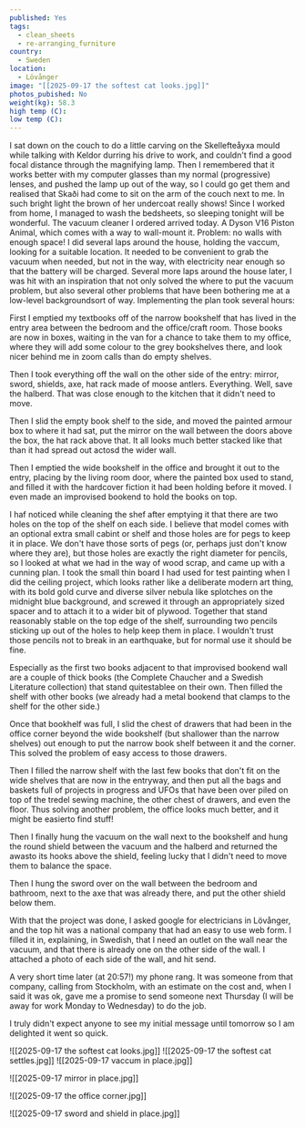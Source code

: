 ```yaml
---
published: Yes
tags:
  - clean_sheets
  - re-arranging_furniture
country:
  - Sweden
location:
  - Lövånger
image: "[[2025-09-17 the softest cat looks.jpg]]"
photos_pubished: No
weight(kg): 58.3
high temp (C):
low temp (C):
---
```

I sat down on the couch to do a little carving on the Skellefteåyxa mould while talking with Keldor durring his drive to work, and couldn't find a good focal distance through the magnifying lamp. Then I remembered that it works better with my computer glasses than my normal (progressive) lenses, and pushed the lamp up out of the way, so I could go get them and realised that Skaði had come to sit on the arm of the couch next to me. In such bright light the brown of her undercoat really shows!
Since I worked from home, I managed to wash the bedsheets, so sleeping tonight will be wonderful. 
The vacuum cleaner I ordered arrived today. A Dyson V16 Piston Animal, which comes with a way to wall-mount it. Problem: no walls with enough space! I did several laps around  the house, holding the vaccum, looking for a suitable location. It needed to be convenient to grab the vacuum when needed, but not in the way, with electricity near enough so that the battery will be charged.
Several more laps around the house later, I was hit with an inspiration that not only solved the where to put the vacuum problem, but also several other problems that have been bothering me at a low-level backgroundsort of way. Implementing the plan took several hours:

First I emptied my textbooks off of the narrow bookshelf that has lived in the entry area between the bedroom and the office/craft room. Those books are now in boxes, waiting in the van for a chance to take them to my office, where they will add some colour to the grey bookshelves there, and look nicer behind me in zoom calls than do empty shelves.

Then I took everything off the wall on the other side of the entry: mirror, sword, shields, axe, hat rack made of moose antlers. Everything. Well, save the halberd. That was close enough to the kitchen that it didn't need to move.

Then I slid the empty book shelf to the side, and moved the painted armour box to where it had sat, put the mirror on the wall between the doors above the box, the hat rack above that. It all looks much better stacked like that than it had spread out actosd the wider wall.

Then I emptied the wide bookshelf in the office and brought it out to the entry, placing by the living room door, where the painted box used to stand, and filled it with the hardcover fiction it had been holding before it moved. I even made an improvised bookend to hold the books on top.

I haf noticed while cleaning the shef after emptying it that there are two holes on the top of the shelf on each side. I believe that model comes with an optional extra small cabint or shelf and those holes are for pegs to keep it in place. We don't have those sorts of pegs (or, perhaps just don't know where they are), but those holes are exactly the right diameter for pencils, so I looked at what we had in the way of wood scrap, and came up with a cunning plan.  I took the small thin board I had used for test painting when I did the ceiling project, which looks rather like a deliberate modern art thing, with its bold gold curve and diverse silver nebula like splotches on the midnight blue background, and screwed it through an appropriately sized spacer and to attach it to a wider bit of plywood. Together that stand reasonably stable on the top edge of the shelf, surrounding two pencils sticking up out of the holes to help keep them in place. I wouldn't trust those pencils not to break in an earthquake, but for normal use it should be fine.

Especially as the first two books adjacent to that improvised bookend wall are a couple of thick books (the Complete Chaucher and a Swedish Literature collection) that stand quitestablee on their own. Then filled the shelf with other books (we already had a metal bookend that clamps to the shelf for the other side.)

Once that bookhelf was full, I slid the chest of drawers that had been in the office corner beyond the wide bookshelf (but shallower than the narrow shelves) out enough to put the narrow book shelf between it and the corner. This solved the problem of easy access to those drawers.

Then I filled the narrow shelf with the last few books that don't fit on the wide shelves that are now in the entryway, and then put all the bags and baskets full of projects in progress and UFOs that have been over piled on top of the tredel sewing machine, the other chest of drawers, and even the floor. Thus solving another problem, the office looks much better, and it might be easierto find stuff!

Then  I finally hung the vacuum on the wall next to the bookshelf and hung the round shield between the vacuum and the halberd and returned the awasto its hooks above the shield, feeling lucky that I didn't need to move them to balance the space.

Then I hung the sword over on the wall between the bedroom and bathroom,  next to the axe that was already there, and put the other shield below them.

With that the project was done, I asked google for electricians in Lövånger,  and the top hit was a national company that had  an easy to use web form. I filled it in, explaining, in Swedish, that I  need an outlet on the wall near the vacuum, and that there is already one on the other side of the wall. I attached a photo of each side of the wall, and hit send.

A very short time later (at 20:57!) my phone rang. It was someone from that company, calling from Stockholm, with an estimate on the cost and, when I said it was ok, gave me a promise to send someone next Thursday (I will be away for work Monday to Wednesday) to do the job. 

I truly didn't expect anyone to see my initial message until tomorrow  so I am delighted it went so quick.


![[2025-09-17 the softest cat looks.jpg]]
![[2025-09-17 the softest cat settles.jpg]]
![[2025-09-17 vaccum in place.jpg]]

![[2025-09-17 mirror in place.jpg]]

![[2025-09-17 the office corner.jpg]]

![[2025-09-17 sword and shield in place.jpg]]
